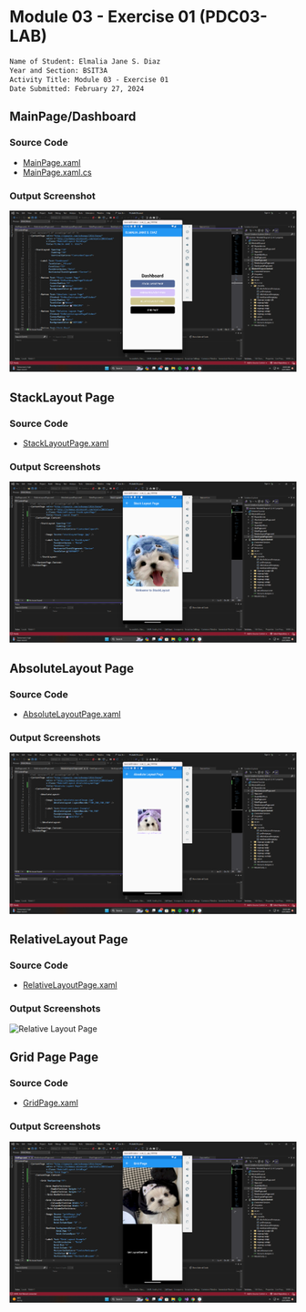 # Module 03 - Exercise 01 (PDC03-LAB)

    Name of Student: Elmalia Jane S. Diaz
    Year and Section: BSIT3A
    Activity Title: Module 03 - Exercise 01
    Date Submitted: February 27, 2024
    
## MainPage/Dashboard
### Source Code
- [MainPage.xaml](Module03Layout/Module03Layout/MainPage.xaml)
- [MainPage.xaml.cs](Module03Layout/Module03Layout/MainPage.xaml.cs)
### Output Screenshot
![Main Page](Screenshots/MainPageDashboard.png)

## StackLayout Page
### Source Code
- [StackLayoutPage.xaml](Module03Layout/Module03Layout/StackLayoutPage.xaml)
### Output Screenshots
![Stack Layout Page](Screenshots/StackLayoutPage.png)

## AbsoluteLayout Page
### Source Code
- [AbsoluteLayoutPage.xaml](Module03Layout/Module03Layout/AbsoluteLayoutPage.xaml)
### Output Screenshots
![Absolute Layout Page](Screenshots/AbsoluteLayoutPage.png)

## RelativeLayout Page
### Source Code
- [RelativeLayoutPage.xaml](Module03Layout/Module03Layout/RelativeLayoutPage.xaml)
### Output Screenshots
![Relative Layout Page](Screenshots/NoBindingContext-1.png)

## Grid Page Page
### Source Code
- [GridPage.xaml](Module03Layout/Module03Layout/GridPage.xaml)
### Output Screenshots
![Grid Page](Screenshots/GridPage.png)
